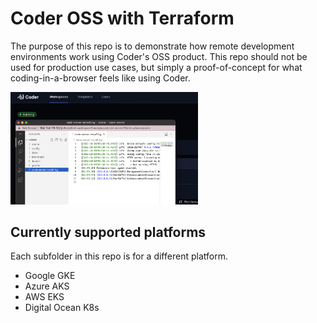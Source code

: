 # Coder OSS with Terraform

The purpose of this repo is to demonstrate how remote development environments work using Coder's OSS product. This repo should not be used for production use cases, but simply a proof-of-concept for what coding-in-a-browser feels like using Coder.

<img src="docs/vscode.png" width="300">

## Currently supported platforms

Each subfolder in this repo is for a different platform.

* Google GKE 
* Azure AKS
* AWS EKS
* Digital Ocean K8s
